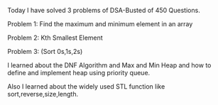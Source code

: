 Today I have solved 3 problems of DSA-Busted of 450 Questions.

Problem 1: Find the maximum and minimum element in an array

Problem 2:  Kth Smallest Element 

Problem 3:  (Sort 0s,1s,2s)

I learned about the DNF Algorithm and Max and Min Heap and how to define and implement heap using priority queue.

Also I learned about the widely used STL function like sort,reverse,size,length.

